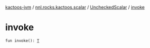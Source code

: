 [kactoos-jvm](../../index.md) / [nnl.rocks.kactoos.scalar](../index.md) / [UncheckedScalar](index.md) / [invoke](./invoke.md)

# invoke

`fun invoke(): `[`T`](index.md#T)